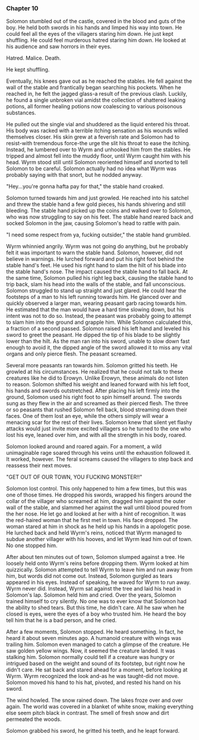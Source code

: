 ### Chapter 10

Solomon stumbled out of the castle, covered in the blood and guts of the boy. He held both swords in his hands and limped his way into town. He could feel all the eyes of the villagers staring him down. He just kept shuffling. He could feel murderous hatred staring him down. He looked at his audience and saw horrors in their eyes.

Hatred. Malice. Death.

He kept shuffling.

Eventually, his knees gave out as he reached the stables. He fell against the wall of the stable and frantically began searching his pockets. When he reached in, he felt the jagged glass-a result of the previous clash. Luckily, he found a single unbroken vial amidst the collection of shattered leaking potions, all former healing potions now coalescing to various poisonous substances. 

He pulled out the single vial and shuddered as the liquid entered his throat. His body was racked with a terrible itching sensation as his wounds willed themselves closer. His skin grew at a feverish rate and Solomon had to resist-with tremendous force-the urge the slit his throat to ease the itching. Instead, he lumbered over to Wyrm and unhooked him from the stables. He tripped and almost fell into the muddy floor, until Wyrm caught him with his head. Wyrm stood still until Solomon reoriented himself and snorted to tell Solomon to be careful. Solomon actually had no idea what Wyrm was probably saying with that snort, but he nodded anyway.

"Hey...you're gonna hafta pay for that," the stable hand croaked.

Solomon turned towards him and just growled. He reached into his satchel and threw the stable hand a few gold pieces, his hands shivering and still bleeding. The stable hand picked up the coins and walked over to Solomon, who was now struggling to say on his feet. The stable hand reared back and socked Solomon in the jaw, causing Solomon's head to rattle with pain.

"I need some respect from ya, fucking outsider," the stable hand grumbled.

Wyrm whinnied angrily. Wyrm was not going do anything, but he probably felt it was important to warn the stable hand. Solomon, however, did not believe in warnings. He lurched forward and put his right foot behind the stable hand's feet. He used his right hand to slam the hilt of his blade into the stable hand's nose. The impact caused the stable hand to fall back. At the same time, Solomon pulled his right leg back, causing the stable hand to trip back, slam his head into the walls of the stable, and fall unconscious. Solomon struggled to stand up straight and just glared. He could hear the footsteps of a man to his left running towards him. He glanced over and quickly observed a larger man, wearing peasant garb racing towards him. He estimated that the man would have a hard time slowing down, but his intent was not to do so. Instead, the peasant was probably going to attempt to slam him into the ground and grapple him. While Solomon calculated this, a fraction of a second passed. Solomon raised his left hand and leveled his sword to greet the peasant. He dipped the tip of his blade to be slightly lower than the hilt. As the man ran into his sword, unable to slow down fast enough to avoid it, the dipped angle of the sword allowed it to miss any vital organs and only pierce flesh. The peasant screamed.

Several more peasants ran towards him. Solomon gritted his teeth. He growled at his circumstances. He realized that he could not talk to these creatures like he did to Erowyn. Unlike Erowyn, these animals do not listen to reason. Solomon shifted his weight and leaned forward with his left foot, his hands and swords outstretched. After placing his left firmly into the ground, Solomon used his right foot to spin himself around. The swords sung as they flew in the air and screamed as their pierced flesh. The three or so peasants that rushed Solomon fell back, blood streaming down their faces. One of them lost an eye, while the others simply will wear a menacing scar for the rest of their lives. Solomon knew that silent yet flashy attacks would just invite more excited villagers so he turned to the one who lost his eye, leaned over him, and with all the strength in his body, roared.

Solomon looked around and roared again. For a moment, a wild unimaginable rage soared through his veins until the exhaustion followed it. It worked, however. The feral screams caused the villagers to step back and reassess their next moves.

"GET OUT OF OUR TOWN, YOU FUCKING MONSTER!!"

Solomon lost control. This only happened to him a few times, but this was one of those times. He dropped his swords, wrapped his fingers around the collar of the villager who screamed at him, dragged him against the outer wall of the stable, and slammed her against the wall until blood poured from the her nose. He let go and looked at her with a hint of recognition. It was the red-haired woman that he first met in town. His face dropped. The woman stared at him in shock as he held up his hands in a apologetic pose. He lurched back and held Wyrm's reins, noticed that Wyrm managed to subdue another villager with his hooves, and let Wyrm lead him out of town. No one stopped him.

After about ten minutes out of town, Solomon slumped against a tree. He loosely held onto Wyrm's reins before dropping them. Wyrm looked at him quizzically. Solomon attempted to tell Wyrm to leave him and run away from him, but words did not come out. Instead, Solomon gurgled as tears appeared in his eyes. Instead of speaking, he waved for Wyrm to run away. Wyrm never did. Instead, Wyrm sat against the tree and laid his head in Solomon's lap. Solomon held him and cried. Over the years, Solomon trained himself to cry silently. No one was to ever know that Solomon had the ability to shed tears. But this time, he didn't care. All he saw when he closed is eyes, were the eyes of a boy who trusted him. He heard the boy tell him that he is a bad person, and he cried.

After a few moments, Solomon stopped. He heard something. In fact, he heard it about seven minutes ago. A humanoid creature with wings was trailing him. Solomon even managed to catch a glimpse of the creature. He saw golden yellow wings. Now, it seemed the creature landed. It was stalking him. Solomon normally could tell if a creature was hungry or intrigued based on the weight and sound of its footstep, but right now he didn't care. He sat back and stared ahead for a moment, before looking at Wyrm. Wyrm recognized the look and-as he was taught-did not move. Solomon moved his hand to his hat, pivoted, and rested his hand on his sword. 

The wind howled. The snow rained down. The lakes froze over and over again. The world was covered in a blanket of white snow, making everything else seem pitch black in contrast. The smell of fresh snow and dirt permeated the woods. 

Solomon grabbed his sword, he gritted his teeth, and he leapt forward.